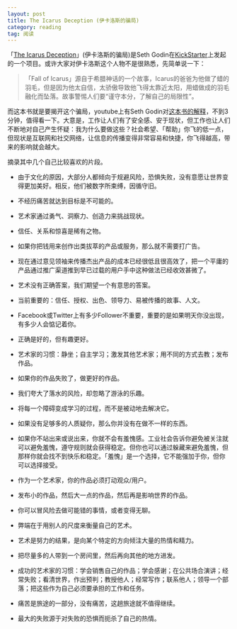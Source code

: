 ```yaml
---
layout: post
title: The Icarus Deception (伊卡洛斯的骗局)
category: reading
tag: 阅读
---
```


「[The Icarus Deception](http://www.amazon.com/The-Icarus-Deception-High-Will/dp/B00AECT2XK)」(伊卡洛斯的骗局)是Seth Godin在[KickStarter](http://www.kickstarter.com/projects/297519465/the-icarus-deception-why-make-art-new-from-seth-go)上发起的一个项目。或许大家对伊卡洛斯这个人物不是很熟悉，先简单说一下：

> 「Fall of Icarus」源自于希腊神话的一个故事，Icarus的爸爸为他做了蜡的羽毛，但是因为他太自信，太骄傲导致他飞得太靠近太阳，用蜡做成的羽毛融化而坠落。故事警惕人们要“谨守本分，了解自己的局限性”。

而这本书就是要揭开这个骗局，youtube上有Seth Godin对[这本书的解释](http://www.youtube.com/watch?v=TdjBBdaAWqw)，不到3分钟，值得看一下。大意是，工作让人们有了安全感、安于现状，但工作也让人们不断地对自己产生怀疑：我为什么要做这些？社会希望、「帮助」你飞的低一点，但现状是互联网和社交网络，让信息的传播变得非常容易和快捷，你飞得越高，带来的影响就会越大。

摘录其中几个自己比较喜欢的片段。

* 由于文化的原因，大部分人都倾向于规避风险，恐惧失败，没有意愿让世界变得更加美好。相反，他们被数字所束缚，因循守旧。

* 不经历痛苦就达到目标是不可能的。

* 艺术家通过勇气、洞察力、创造力来挑战现状。

* 信任、关系和惊喜是稀有之物。

* 如果你把钱用来创作出类拔萃的产品或服务，那么就不需要打广告。

* 现在通过意见领袖来传播杰出产品的成本已经很低且很高效了，把一个平庸的产品通过推广渠道推到早已过载的用户手中这种做法已经收效甚微了。

* 艺术没有正确答案，我们期望一个有意思的答案。

* 当前重要的：信任、授权、出色、领导力、易被传播的故事、人文。

* Facebook或Twitter上有多少Follower不重要，重要的是如果明天你没出现，有多少人会惦记着你。

* 正确是好的，但有趣更好。

* 艺术家的习惯：静坐；自主学习；激发其他艺术家；用不同的方式去教；发布作品。

* 如果你的作品失败了，做更好的作品。

* 我们夸大了落水的风险，却忽略了游泳的乐趣。

* 将每一个障碍变成学习的过程，而不是被动地去解决它。

* 如果没有足够多的人质疑你，那么你并没有在做不一样的东西。

* 如果你不站出来或说出来，你就不会有羞愧感。工业社会告诉你避免被关注就可以避免羞愧，遵守规则就会获得稳定。但你也可以通过躲藏来避免羞愧，但那样你就会找不到快乐和稳定。「羞愧」是一个选择，它不能强加于你，但你可以选择接受。

* 作为一个艺术家，你的作品必须打动观众/用户。

* 发布小的作品，然后大一点的作品，然后再是影响世界的作品。

* 你可以冒风险去做可能错的事情，或者变得无聊。

* 弊端在于用别人的尺度来衡量自己的艺术。

* 艺术是努力的结果，是向某个特定的方向倾注大量的热情和精力。

* 把尽量多的人带到一个房间里，然后再向其他的地方进发。

* 成功的艺术家的习惯：学会销售自己的作品；学会感谢；在公共场合演讲；经常失败；看清世界，作出预判；教授他人；经常写作；联系他人；领导一个部落；把这些作为自己必须要承担的工作和任务。

* 痛苦是旅途的一部分，没有痛苦，这趟旅途就不值得继续。

* 最大的失败源于对失败的恐惧而扼杀了自己的热情。
